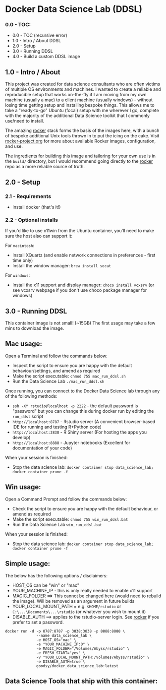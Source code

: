 # Docker Data Science Lab (DDSL)

### 0.0 - TOC:

- 0.0 - TOC (recursive error)
- 1.0 - Intro / About DDSL
- 2.0 - Setup
- 3.0 - Running DDSL
- 4.0 - Build a custom DDSL image

## 1.0 - Intro / About

This project was created for data science consultants who are often victims of multiple OS environments and machines.  I wanted to create a reliable and reproducible setup that works on-the-fly if I am moving from my own machine (usually a mac) to a client machine (usually windows) - without losing time getting setup and installing bespoke things.  This allows me to take a "ready-to-go" Ubuntu (focal) setup with me wherever I go, complete with the majority of the additional Data Science toolkit that I commonly use/need to install.

The amazing [rocker](https://github.com/rocker-org/rocker) stack forms the basis of the images here, with a bunch of bespoke additional Unix tools thrown in to put the icing on the cake.  Visit [rocker-project.org](https://rocker-project.org) for more about available Rocker images, configuration, and use.

The ingredients for building this image and tailoring for your own use is in the `build/` directory, but I would recommend going directly to the [rocker](https://github.com/rocker-org/rocker) repo as a more reliable source of truth.

## 2.0 - Setup

### 2.1 - Requirements

- Install docker (that's it!)

### 2.2 - Optional installs

If you'd like to use x11win from the Ubuntu container, you'll need to make sure the host also can support it:

For `macintosh`: 
- Install XQuartz (and enable network connections in preferences - first time only)
- Install the window manager: `brew install socat`

For `windows`:
- Install the x11 support and display manager: `choco install vcxsrv`  (or see vcxsrv webpage if you don't use choco package manager for windows)

## 3.0 - Running DDSL

This container image is not small! (~15GB) The first usage may take a few mins to download the image.

## Mac usage:

Open a Terminal and follow the commands below:

- Inspect the script to ensure you are happy with the default behaviour/settings, and amend as required
- Make the script executable:  `chmod 755 mac_run_ddsl.sh`
- Run the Data Science Lab `./mac_run_ddsl.sh`

Once running, you can connect to the Docker Data Science lab through any of the following methods:
- `ssh -XY rstudio@localhost -p 2222` - the default password is "password" but you can change this during docker run by editing the `run_ddsl` script
- `http://localhost:8787` - Rstudio server  (A convenient browser-based IDE for running and testing R+Python code)
- `http://localhost:3838` - R Shiny server  (For hosting the apps you develop)
- `http://localhost:8888` - Jupyter notebooks  (Excellent for documentation of your code)


When your session is finished:
- Stop the data science lab: `docker container stop data_science_lab; docker container prune -f`

## Win usage:

Open a Command Prompt and follow the commands below:
- Check the script to ensure you are happy with the default behaviour, or amend as required
- Make the script executable:  `chmod 755 win_run_ddsl.bat`
- Run the Data Science Lab `win_run_ddsl.bat`

When your session is finished:
- Stop the data science lab: `docker container stop data_science_lab; docker container prune -f`

## Simple usage:

The below has the following options / disclaimers:
- HOST_OS can be "win" or "mac"
- YOUR_MACHINE_IP - this is only really needed to enable x11 support
- MAGIC_FOLDER ==> This cannot be changed here (would need to rebuild the image).  Will be removed as an argument in future builds
- YOUR_LOCAL_MOUNT_PATH = e.g. `$HOME/rstudio` or `C:\...\Documents\...\rstudio` (or whatever you wish to mount it)
- DISABLE_AUTH ==> applies to the rstudio-server login.  See [rocker](https://github.com/rocker-org/rocker) if you prefer to set a password.

```
docker run -d -p 8787:8787 -p 3838:3838 -p 8888:8888 \
              --name data_science_lab \
              -e HOST_OS="mac" \
              -e "YOUR_MACHINE_IP:0" \
              -e MAGIC_FOLDER="/Volumes/Abyss/rstudio" \
              -e FRESH_START="yes" \
              -v "YOUR_LOCAL_MOUNT_PATH:/Volumes/Abyss/rstudio" \
              -e DISABLE_AUTH=true \
              goodsy/docker_data_science_lab:latest
```

## Data Science Tools that ship with this container:

